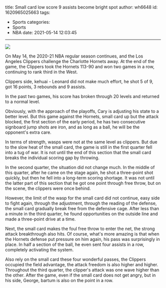 title: Small card low score 9 assists become bright spot
author: wh6648
id: 1620965025663
tags: 
- Sports
categories: 
- Sports
- NBA
date: 2021-05-14 12:03:45
---
![](https://p2.itc.cn/q_70/images01/20210514/8b7ed8367da74dd4a91e057bb3cfed7f.jpeg)


On May 14, the 2020-21 NBA regular season continues, and the Los Angeles Clippers challenge the Charlotte Hornets away. At the end of the game, the Clippers took the Hornets 113-90 and won two games in a row, continuing to rank third in the West.

Clippers side, kehuai - Leonard did not make much effort, he shot 5 of 9, got 16 points, 3 rebounds and 9 assists.

In the past two games, his score has broken through 20 levels and returned to a normal level.

Obviously, with the approach of the playoffs, Cary is adjusting his state to a better level. But this game against the Hornets, small card up but the attack blocked, the first section of the early period, he has two consecutive signboard jump shots are iron, and as long as a ball, he will be the opponent's extra care.

In terms of strength, wasps were not at the same level as clippers. But due to the slow heat of the small card, the game is still in the first quarter fell into a tug of war. It is not until the end of this section that the small card breaks the individual scoring gap by throwing.

In the second quarter, the situation did not change much. In the middle of this quarter, after he came on the stage again, he shot a three-point shot quickly, but then he fell into a long-term scoring shortage. It was not until the latter part of this section that he got one point through free throw, but on the scene, the clippers were once behind.

However, the limit of the wasp for the small card did not continue, easy side to fight again, through the adjustment, through the reading of the defense, the small card gradually break free from the defensive cage. After less than a minute in the third quarter, he found opportunities on the outside line and made a three-point drive at a time.

Next, the small card makes the foul free throw to enter the net, the strong attack breakthrough also hits. Of course, what's more amazing is that when the Hornets defense put pressure on him again, his pass was surprisingly in place. In half a section of the ball, he even sent four assists in a row, completely activating the system.

Also rely on the small card these four wonderful passes, the Clippers occupied the field advantage, the attack freedom is also higher and higher. Throughout the third quarter, the clipper's attack was one wave higher than the other. After the game, even if the small card does not get angry, but in his side, George, bartum is also on the point in a row.

